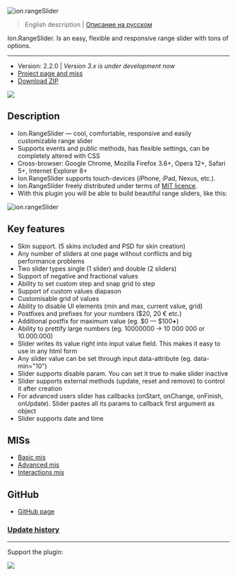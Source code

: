 ![ion.rangeSlider](_tmp/logo-ion-range-slider.png)

> English description | <a href="readme.ru.md">Описание на русском</a>

Ion.RangeSlider. Is an easy, flexible and responsive range slider with tons of options.

***

* Version: 2.2.0 | *Version 3.x is under development now*
* <a href="http://ionden.com/a/plugins/ion.rangeSlider/en.html">Project page and miss</a>
* <a href="http://ionden.com/a/plugins/ion.rangeSlider/ion.rangeSlider-2.2.0.zip">Download ZIP</a>

[![](https://pledgie.com/campaigns/25694.png?skin_name=chrome)](https://pledgie.com/campaigns/25694)

## Description
* Ion.RangeSlider — cool, comfortable, responsive and easily customizable range slider
* Supports events and public methods, has flexible settings, can be completely altered with CSS
* Cross-browser: Google Chrome, Mozilla Firefox 3.6+, Opera 12+, Safari 5+, Internet Explorer 8+
* Ion.RangeSlider supports touch-devices (iPhone, iPad, Nexus, etc.).
* Ion.RangeSlider freely distributed under terms of <a href="http://ionden.com/a/plugins/licence.html" target="_blank">MIT licence</a>.
* With this plugin you will be able to build beautiful range sliders, like this:

![ion.rangeSlider](http://ionden.com/a/plugins/ion.rangeSlider/static/img/ion-range-slider.png)

## Key features
* Skin support. (5 skins included and PSD for skin creation)
* Any number of sliders at one page without conflicts and big performance problems
* Two slider types single (1 slider) and double (2 sliders)
* Support of negative and fractional values
* Ability to set custom step and snap grid to step
* Support of custom values diapason
* Customisable grid of values
* Ability to disable UI elements (min and max, current value, grid)
* Postfixes and prefixes for your numbers ($20, 20 &euro; etc.)
* Additional postfix for maximum value (eg. $0 — $100<b>+</b>)
* Ability to prettify large numbers (eg. 10000000 -> 10 000 000 or 10.000.000)
* Slider writes its value right into input value field. This makes it easy to use in any html form
* Any slider value can be set through input data-attribute (eg. data-min="10")
* Slider supports disable param. You can set it true to make slider inactive
* Slider supports external methods (update, reset and remove) to control it after creation
* For advanced users slider has callbacks (onStart, onChange, onFinish, onUpdate). Slider pastes all its params to callback first argument as object
* Slider supports date and time


## MISs

* <a href="http://ionden.com/a/plugins/ion.rangeSlider/mis.html" class="switch__item">Basic mis</a>
* <a href="http://ionden.com/a/plugins/ion.rangeSlider/mis_advanced.html" class="switch__item">Advanced mis</a>
* <a href="http://ionden.com/a/plugins/ion.rangeSlider/mis_interactions.html" class="switch__item">Interactions mis</a>


## GitHub

* <a href="https://github.com/IonDen/ion.rangeSlider">GitHub page</a>


### <a href="history.md">Update history</a>

***

Support the plugin:

[![](https://pledgie.com/campaigns/25694.png?skin_name=chrome)](https://pledgie.com/campaigns/25694)
